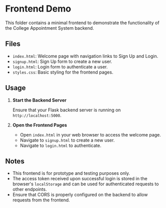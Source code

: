 # Frontend Demo

This folder contains a minimal frontend to demonstrate the functionality of the College Appointment System backend.

## Files

- `index.html`: Welcome page with navigation links to Sign Up and Login.
- `signup.html`: Sign Up form to create a new user.
- `login.html`: Login form to authenticate a user.
- `styles.css`: Basic styling for the frontend pages.

## Usage

1. **Start the Backend Server**
   
   Ensure that your Flask backend server is running on `http://localhost:5000`.

2. **Open the Frontend Pages**
   
   - Open `index.html` in your web browser to access the welcome page.
   - Navigate to `signup.html` to create a new user.
   - Navigate to `login.html` to authenticate.

## Notes

- This frontend is for prototype and testing purposes only.
- The access token received upon successful login is stored in the browser's `localStorage` and can be used for authenticated requests to other endpoints.
- Ensure that CORS is properly configured on the backend to allow requests from the frontend.
